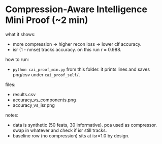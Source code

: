
# Compression-Aware Intelligence Mini Proof (~2 min)

what it shows:
- more compression -> higher recon loss -> lower clf accuracy.
- isr (1 - nmse) tracks accuracy. on this run r ≈ 0.988.

how to run:
- `python cai_proof_min.py` from this folder. it prints lines and saves png/csv under `cai_proof_self/`.

files:
- results.csv
- accuracy_vs_components.png
- accuracy_vs_isr.png

notes:
- data is synthetic (50 feats, 30 informative). pca used as compressor. swap in whatever and check if isr still tracks.
- baseline row (no compression) sits at isr=1.0 by design.
